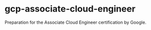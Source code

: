 # gcp-associate-cloud-engineer
Preparation for the Associate Cloud Engineer certification by Google.

